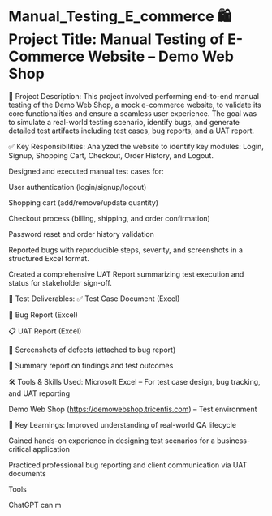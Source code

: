 # Manual_Testing_E_commerce                                                                                                                                         🛍️ Project Title: Manual Testing of E-Commerce Website – Demo Web Shop
📌 Project Description:
This project involved performing end-to-end manual testing of the Demo Web Shop, a mock e-commerce website, to validate its core functionalities and ensure a seamless user experience. The goal was to simulate a real-world testing scenario, identify bugs, and generate detailed test artifacts including test cases, bug reports, and a UAT report.

✅ Key Responsibilities:
Analyzed the website to identify key modules: Login, Signup, Shopping Cart, Checkout, Order History, and Logout.

Designed and executed manual test cases for:

User authentication (login/signup/logout)

Shopping cart (add/remove/update quantity)

Checkout process (billing, shipping, and order confirmation)

Password reset and order history validation

Reported bugs with reproducible steps, severity, and screenshots in a structured Excel format.

Created a comprehensive UAT Report summarizing test execution and status for stakeholder sign-off.

📄 Test Deliverables:
✅ Test Case Document (Excel)

🐞 Bug Report (Excel)

📋 UAT Report (Excel)

📸 Screenshots of defects (attached to bug report)

📝 Summary report on findings and test outcomes

🛠️ Tools & Skills Used:
Microsoft Excel – For test case design, bug tracking, and UAT reporting

Demo Web Shop (https://demowebshop.tricentis.com) – Test environment

🧠 Key Learnings:
Improved understanding of real-world QA lifecycle

Gained hands-on experience in designing test scenarios for a business-critical application

Practiced professional bug reporting and client communication via UAT documents









Tools



ChatGPT can m
